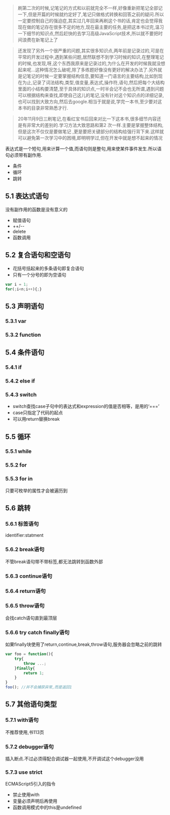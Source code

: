 > 刷第二次的时候,记笔记的方式和以前就完全不一样,好像重新把笔记全部记一下,但是开篇的时候就约定好了,笔记只做格式转换和回答之前的疑问.所以一定要控制自己的强迫症,其实过几年回来再刷这个书的话,肯定也会觉得我现在做的笔记存在很多不足的地方,现在最主要的任务,是把这本书过完,温习一下细节的知识点,然后赶快的去学习高级JavaScript技术,所以就不要把时间浪费在新笔记上了

> 还发现了另外一个很严重的问题,其实很多知识点,两年前是记录过的,可是在平常的开发过程中,遇到某些问题,居然联想不到学习时候的知识,在整理笔记的时候,也发现,呀,这个东西我原来是记录过的,为什么在开发的时候我就没想起来呢...这种情况怎么破呢,除了多练题好像没有更好的解决办法了.另外就是记笔记的时候一定要掌握结构信息,要知道一门语言的主要结构,比如到现在为止,记录了词法结构,类型,值变量,表达式,操作符,语句,然后把每个大结构里面的小结构要清楚,至于具体的知识点,一时半会记不会也无所谓,遇到问题可以根据结构来查找,即使自己这儿的笔记,没有针对这个知识点的详细记录,也可以找到大致方向,然后去google.相当于就是说,学完一本书,至少要对这本书的目录非常熟悉才行.

> 20年11月9日三刷笔记,在看红宝书后回来对比一下这本书,很多细节内容还是有非常大的差别的.学习方法大致思路和第2
>次一样.主要是掌握整体结构,但是这次不仅仅是要做笔记 ,更是要把关键部分的结构给强行背下来.这样就可以避免第一次学习中的困境,即明明学过,但在开发中就是想不起来的情况


表达式是一个短句,用来计算一个值,而语句则是整句,用来使某件事件发生.所以语句必须带有副作用.
- 条件
- 循环
- 跳转

## 5.1 表达式语句

没有副作用的函数是没有意义的
- 赋值语句
- ++/--
- delete
- 函数调用

## 5.2 复合语句和空语句

- 花括号括起来的多条语句即复合语句
- 只有一个分号的即为空语句
```javascript
var i = 1;
for(;i<n;i++){;}
```


## 5.3 声明语句

### 5.3.1 var

### 5.3.2 function

## 5.4 条件语句

### 5.4.1 if

### 5.4.2 else if

### 5.4.3 switch

- switch查找case子句中的表达式和expression的值是否相等，是用的‘===’
- case只指定了代码的起点
- 可以用return替换break

## 5.5 循环

### 5.5.1 while

### 5.5.2 for

### 5.5.3 for in
只要可枚举的属性才会被遍历到

## 5.6 跳转

### 5.6.1 标签语句

identifier:statment

### 5.6.2 break语句

不管break语句带不带标签,都无法跳转到函数外部

### 5.6.3 continue语句

### 5.6.4 return语句

### 5.6.5 throw语句

会找catch语句直到最顶层

### 5.6.6 try catch finally语句

如果finally块使用了return,continue,break,throw语句,服务器会忽略之前的跳转
```javascript
var foo = function(){
	try{
		throw ...;
	}finally{
		return 1;
	}
}
foo(); //并不会捕获异常,而是返回1
```

## 5.7 其他语句类型

### 5.7.1 with语句

不推荐使用,书113页

### 5.7.2 debugger语句

插入断点.不过必须得配合调试器一起使用,不开调试这个debugger没用

### 5.7.3 use strict

ECMAScript5引入的指令
- 禁止使用with
- 变量必须声明后再使用
- 函数调用模式中的this是undefined


